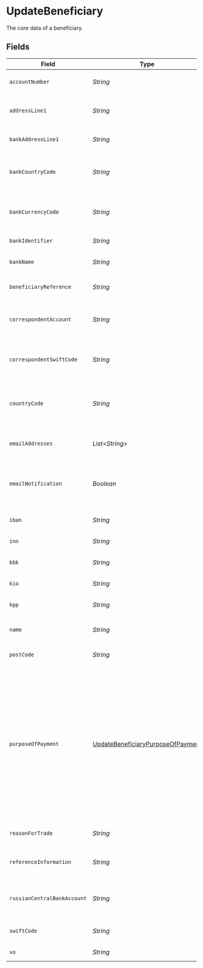 # UpdateBeneficiary

The core data of a beneficiary.


## Fields

| Field                                                                                                                                                                                                                | Type                                                                                                                                                                                                                 | Required                                                                                                                                                                                                             | Description                                                                                                                                                                                                          |
| -------------------------------------------------------------------------------------------------------------------------------------------------------------------------------------------------------------------- | -------------------------------------------------------------------------------------------------------------------------------------------------------------------------------------------------------------------- | -------------------------------------------------------------------------------------------------------------------------------------------------------------------------------------------------------------------- | -------------------------------------------------------------------------------------------------------------------------------------------------------------------------------------------------------------------- |
| `accountNumber`                                                                                                                                                                                                      | *String*                                                                                                                                                                                                             | :heavy_minus_sign:                                                                                                                                                                                                   | The account number of the bank account.                                                                                                                                                                              |
| `addressLine1`                                                                                                                                                                                                       | *String*                                                                                                                                                                                                             | :heavy_minus_sign:                                                                                                                                                                                                   | The first address line of the beneficiary.                                                                                                                                                                           |
| `bankAddressLine1`                                                                                                                                                                                                   | *String*                                                                                                                                                                                                             | :heavy_minus_sign:                                                                                                                                                                                                   | The first address line of the bank.                                                                                                                                                                                  |
| `bankCountryCode`                                                                                                                                                                                                    | *String*                                                                                                                                                                                                             | :heavy_check_mark:                                                                                                                                                                                                   | The ISO 3166-1 alpha-2 code of the bank's country.                                                                                                                                                                   |
| `bankCurrencyCode`                                                                                                                                                                                                   | *String*                                                                                                                                                                                                             | :heavy_check_mark:                                                                                                                                                                                                   | The ISO 4217 code of the bank account's currency.                                                                                                                                                                    |
| `bankIdentifier`                                                                                                                                                                                                     | *String*                                                                                                                                                                                                             | :heavy_minus_sign:                                                                                                                                                                                                   | The identifier of the bank.                                                                                                                                                                                          |
| `bankName`                                                                                                                                                                                                           | *String*                                                                                                                                                                                                             | :heavy_minus_sign:                                                                                                                                                                                                   | Name of the bank account holder.                                                                                                                                                                                     |
| `beneficiaryReference`                                                                                                                                                                                               | *String*                                                                                                                                                                                                             | :heavy_minus_sign:                                                                                                                                                                                                   | The reference for the beneficiary.                                                                                                                                                                                   |
| `correspondentAccount`                                                                                                                                                                                               | *String*                                                                                                                                                                                                             | :heavy_minus_sign:                                                                                                                                                                                                   | The account for the correspondant account of the bank.                                                                                                                                                               |
| `correspondentSwiftCode`                                                                                                                                                                                             | *String*                                                                                                                                                                                                             | :heavy_minus_sign:                                                                                                                                                                                                   | The SWIFT code for the correspondant account of the bank.                                                                                                                                                            |
| `countryCode`                                                                                                                                                                                                        | *String*                                                                                                                                                                                                             | :heavy_minus_sign:                                                                                                                                                                                                   | The ISO 3166-1 alpha-2 code of the beneficiary's country.                                                                                                                                                            |
| `emailAddresses`                                                                                                                                                                                                     | List<*String*>                                                                                                                                                                                                       | :heavy_minus_sign:                                                                                                                                                                                                   | The list of beneficiary's email addresses.                                                                                                                                                                           |
| `emailNotification`                                                                                                                                                                                                  | *Boolean*                                                                                                                                                                                                            | :heavy_minus_sign:                                                                                                                                                                                                   | Whether the beneficiary should receive email notification of payments.                                                                                                                                               |
| `iban`                                                                                                                                                                                                               | *String*                                                                                                                                                                                                             | :heavy_minus_sign:                                                                                                                                                                                                   | The IBAN of the bank account.                                                                                                                                                                                        |
| `inn`                                                                                                                                                                                                                | *String*                                                                                                                                                                                                             | :heavy_minus_sign:                                                                                                                                                                                                   | The INN of the bank account.                                                                                                                                                                                         |
| `kbk`                                                                                                                                                                                                                | *String*                                                                                                                                                                                                             | :heavy_minus_sign:                                                                                                                                                                                                   | The KBK of the bank account.                                                                                                                                                                                         |
| `kio`                                                                                                                                                                                                                | *String*                                                                                                                                                                                                             | :heavy_minus_sign:                                                                                                                                                                                                   | The KIO of the bank account.                                                                                                                                                                                         |
| `kpp`                                                                                                                                                                                                                | *String*                                                                                                                                                                                                             | :heavy_minus_sign:                                                                                                                                                                                                   | The KPP of the bank account.                                                                                                                                                                                         |
| `name`                                                                                                                                                                                                               | *String*                                                                                                                                                                                                             | :heavy_minus_sign:                                                                                                                                                                                                   | The name of the beneficiary.                                                                                                                                                                                         |
| `postCode`                                                                                                                                                                                                           | *String*                                                                                                                                                                                                             | :heavy_minus_sign:                                                                                                                                                                                                   | The post code of the beneficiary.                                                                                                                                                                                    |
| `purposeOfPayment`                                                                                                                                                                                                   | [UpdateBeneficiaryPurposeOfPayment](../../models/shared/UpdateBeneficiaryPurposeOfPayment.md)                                                                                                                        | :heavy_minus_sign:                                                                                                                                                                                                   | Text explaining the purpose of payment. Required by the Central Bank for all payments sent to China (CHN) in the Chinese Renminbi (CNY) currency or United Arab Emirates in any currency (GDE to RDA) [Coming soon]. |
| `reasonForTrade`                                                                                                                                                                                                     | *String*                                                                                                                                                                                                             | :heavy_minus_sign:                                                                                                                                                                                                   | The reason for trade of the bank account.                                                                                                                                                                            |
| `referenceInformation`                                                                                                                                                                                               | *String*                                                                                                                                                                                                             | :heavy_minus_sign:                                                                                                                                                                                                   | The reference information of the bank account.                                                                                                                                                                       |
| `russianCentralBankAccount`                                                                                                                                                                                          | *String*                                                                                                                                                                                                             | :heavy_minus_sign:                                                                                                                                                                                                   | The Russian central account number of the bank account.                                                                                                                                                              |
| `swiftCode`                                                                                                                                                                                                          | *String*                                                                                                                                                                                                             | :heavy_minus_sign:                                                                                                                                                                                                   | The SWIFT code of the bank account.                                                                                                                                                                                  |
| `vo`                                                                                                                                                                                                                 | *String*                                                                                                                                                                                                             | :heavy_minus_sign:                                                                                                                                                                                                   | The VO of the bank account.                                                                                                                                                                                          |